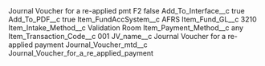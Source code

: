 <?xml version="1.0" encoding="UTF-8"?>
<CustomMetadata xmlns="http://soap.sforce.com/2006/04/metadata" xmlns:xsi="http://www.w3.org/2001/XMLSchema-instance" xmlns:xsd="http://www.w3.org/2001/XMLSchema">
    <label>Journal Voucher for a re-applied pmt F2</label>
    <protected>false</protected>
    <values>
        <field>Add_To_Interface__c</field>
        <value xsi:type="xsd:boolean">true</value>
    </values>
    <values>
        <field>Add_To_PDF__c</field>
        <value xsi:type="xsd:boolean">true</value>
    </values>
    <values>
        <field>Item_FundAccSystem__c</field>
        <value xsi:type="xsd:string">AFRS</value>
    </values>
    <values>
        <field>Item_Fund_GL__c</field>
        <value xsi:type="xsd:string">3210</value>
    </values>
    <values>
        <field>Item_Intake_Method__c</field>
        <value xsi:type="xsd:string">Validation Room</value>
    </values>
    <values>
        <field>Item_Payment_Method__c</field>
        <value xsi:type="xsd:string">any</value>
    </values>
    <values>
        <field>Item_Transaction_Code__c</field>
        <value xsi:type="xsd:string">001</value>
    </values>
    <values>
        <field>JV_name__c</field>
        <value xsi:type="xsd:string">Journal Voucher for a re-applied payment</value>
    </values>
    <values>
        <field>Journal_Voucher_mtd__c</field>
        <value xsi:type="xsd:string">Journal_Voucher_for_a_re_applied_payment</value>
    </values>
</CustomMetadata>
